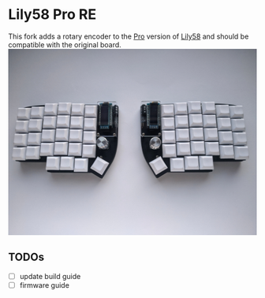 # Lily58 Pro RE
This fork adds a rotary encoder to the [Pro](https://github.com/kata0510/Lily58/tree/master/Pro) version of [Lily58](https://github.com/kata0510/Lily58) and should be compatible with the original board.  
![Lily58-Pic](lily58.jpg)


## TODOs

- [ ] update build guide
- [ ] firmware guide
